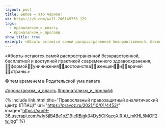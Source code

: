 ```yaml
---
layout: post
title: Белое — это черное!
vk: https://vk.com/wall-206149756_129
tags:
  - пронатализм_и_власть
  - пронатализм_и_пролайф
show_title: true
excerpt: «Аборты остаются самой распространенной безнравственной, бесплатной и доступной практикой современного здравоохранения, 🤦‍♀формой🤦‍♀уничижения🤦‍♀достоинства🤦‍♀женщин🤦‍♀и🤦‍♀врачей🤦‍♀страны.»
---
```

«Аборты остаются самой распространенной безнравственной, бесплатной и доступной практикой современного здравоохранения, 🤦‍♀формой🤦‍♀уничижения🤦‍♀достоинства🤦‍♀женщин🤦‍♀и🤦‍♀врачей🤦‍♀страны.» 

© тем временем в Родительской ума палате

[#пронатализм_и_власть](poisk.html#пронатализм_и_власть)
[#пронатализм_и_пролайф](poisk.html#пронатализм_и_пролайф)

{% include link.html title="Православный правозащитный аналитический центр (ППАЦ)" url="https://pravoz.ru/2021/10/01/4453/" image="https://sun9-36.userapi.com/wIy5jIB4Be1pZ19IeRBjgk04Dy5ClKqcqXlRIA/_mKHL5MOF2w.jpg" %}